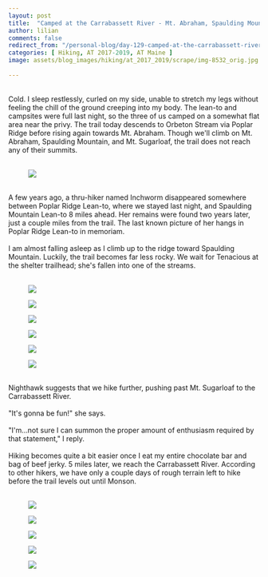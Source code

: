 ```yaml
---
layout: post  
title:  "Camped at the Carrabassett River - Mt. Abraham, Spaulding Mountain, Mt. Sugarloaf: Day 129"  
author: lilian  
comments: false  
redirect_from: "/personal-blog/day-129-camped-at-the-carrabassett-river-mt-abraham-spaulding-mountain-mt-sugarloaf/"
categories: [ Hiking, AT 2017-2019, AT Maine ]  
image: assets/blog_images/hiking/at_2017_2019/scrape/img-8532_orig.jpg
                  
---
```


<a><br></a>Cold. I sleep restlessly, curled on my side, unable to stretch my legs without feeling the chill of the ground creeping into my body. The lean-to and campsites were full last night, so the three of us camped on a somewhat flat area near the privy. The trail today descends to Orbeton Stream via Poplar Ridge before rising again towards Mt. Abraham. Though we'll climb on Mt. Abraham, Spaulding Mountain, and Mt. Sugarloaf, the trail does not reach any of their summits.<br><br>

<figure><img src="{{site.baseurl}}/assets/blog_images/hiking/at_2017_2019/scrape/img-8522_orig.jpg" ></figure>

<br><a></a>A few years ago, a thru-hiker named Inchworm disappeared somewhere between Poplar Ridge Lean-to, where we stayed last night, and Spaulding Mountain Lean-to 8 miles ahead. Her remains were found two years later, just a couple miles from the trail. The last known picture of her hangs in Poplar Ridge Lean-to in memoriam.<br><br>I am almost falling asleep as I climb up to the ridge toward Spaulding Mountain. Luckily, the trail becomes far less rocky. We wait for Tenacious at the shelter trailhead; she's fallen into one of the streams.<br><br>

<figure><img src="{{site.baseurl}}/assets/blog_images/hiking/at_2017_2019/scrape/img-8520_orig.jpg" ></figure>

<figure><img src="{{site.baseurl}}/assets/blog_images/hiking/at_2017_2019/scrape/img-8523_orig.jpg" ></figure>

<figure><img src="{{site.baseurl}}/assets/blog_images/hiking/at_2017_2019/scrape/img-8524_orig.jpg" ></figure>

<figure><img src="{{site.baseurl}}/assets/blog_images/hiking/at_2017_2019/scrape/img-8525_orig.jpg" ></figure>

<figure><img src="{{site.baseurl}}/assets/blog_images/hiking/at_2017_2019/scrape/img-8526_orig.jpg" ></figure>

<figure><img src="{{site.baseurl}}/assets/blog_images/hiking/at_2017_2019/scrape/img-8528_orig.jpg" ></figure>

<a><br></a>Nighthawk suggests that we hike further, pushing past Mt. Sugarloaf to the Carrabassett River.<br><br>"It's gonna be fun!" she says.<br><br>"I'm...not sure I can summon the proper amount of enthusiasm required by that statement," I reply.<br><br>Hiking becomes quite a bit easier once I eat my entire chocolate bar and bag of beef jerky. 5 miles later, we reach the Carrabassett River. According to other hikers, we have only a couple days of rough terrain left to hike before the trail levels out until Monson.<br><br>

<figure><img src="{{site.baseurl}}/assets/blog_images/hiking/at_2017_2019/scrape/img-8529_orig.jpg" ></figure>

<figure><img src="{{site.baseurl}}/assets/blog_images/hiking/at_2017_2019/scrape/img-8531_orig.jpg" ></figure>

<figure><img src="{{site.baseurl}}/assets/blog_images/hiking/at_2017_2019/scrape/img-8532_orig.jpg" ></figure>

<figure><img src="{{site.baseurl}}/assets/blog_images/hiking/at_2017_2019/scrape/img-8534_orig.jpg" ></figure>

<figure><img src="{{site.baseurl}}/assets/blog_images/hiking/at_2017_2019/scrape/img-9521_7_orig.jpg" ></figure>